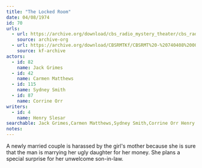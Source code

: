 ```yaml
---
title: "The Locked Room"
date: 04/08/1974
id: 70
urls: 
  - url: https://archive.org/download/cbs_radio_mystery_theater/cbs_radio_mystery_theater-0051-0100.zip/cbs_radio_mystery_theater-0051-0100%2Fcbsrmt_0070_the_locked_room.mp3
    source: archive-org
  - url: https://archive.org/download/CBSRMTKf/CBSRMT%20-%20740408%200070%20The%20Locked%20Room_kf.mp3
    source: kf-archive
actors:  
  - id: 82
    name: Jack Grimes  
  - id: 42
    name: Carmen Matthews  
  - id: 115
    name: Sydney Smith  
  - id: 87
    name: Corrine Orr
writers:  
  - id: 4
    name: Henry Slesar
searchable: Jack Grimes,Carmen Matthews,Sydney Smith,Corrine Orr Henry Slesar
notes:  
---
```

A newly married couple is harassed by the girl's mother because she is sure that the man is marrying her ugly daughter for her money. She plans a special surprise for her unwelcome son-in-law.
